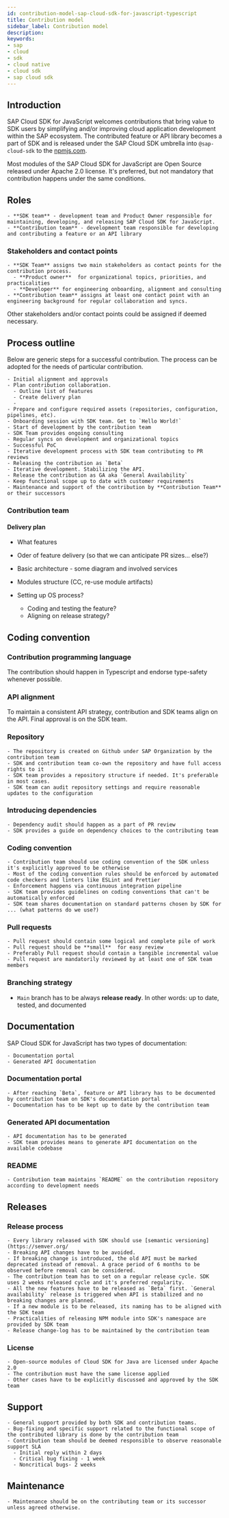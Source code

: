 ```yaml
---
id: contribution-model-sap-cloud-sdk-for-javascript-typescript
title: Contribution model
sidebar_label: Contribution model
description:
keywords:
- sap
- cloud
- sdk
- cloud native
- cloud sdk
- sap cloud sdk
---
```


## Introduction

SAP Cloud SDK for JavaScript welcomes contributions that bring value to SDK users by simplifying and/or improving cloud application development within the SAP ecosystem. The contributed feature or API library becomes a part of SDK and is released under the SAP Cloud SDK umbrella into `@sap-cloud-sdk` to the [npmjs.com](https://www.npmjs.com/).

Most modules of the SAP Cloud SDK for JavaScript are Open Source released under Apache 2.0 license. It's preferred, but not mandatory that contribution happens under the same conditions.

## Roles

    - **SDK team** - development team and Product Owner responsible for maintaining, developing, and releasing SAP Cloud SDK for JavaScript.
    - **Contribution team** - development team responsible for developing and contributing a feature or an API library

### Stakeholders and contact points

    - **SDK Team** assigns two main stakeholders as contact points for the contribution process.
      - **Product owner**  for organizational topics, priorities, and practicalities
      - **Developer** for engineering onboarding, alignment and consulting
    - **Contribution team** assigns at least one contact point with an engineering background for regular collaboration and syncs.

Other stakeholders and/or contact points could be assigned if deemed necessary.

## Process outline

Below are generic steps for a successful contribution. The process can be adopted for the needs of particular contribution.

    - Initial alignment and approvals
    - Plan contribution collaboration.
      - Outline list of features
      - Create delivery plan
      -
    - Prepare and configure required assets (repositories, configuration, pipelines, etc).
    - Onboarding session with SDK team. Get to `Hello World!`
    - Start of development by the contribution team
    - SDK Team provides ongoing consulting
    - Regular syncs on development and organizational topics
    - Successful PoC
    - Iterative development process with SDK team contributing to PR reviews
    - Releasing the contribution as `Beta`
    - Iterative development. Stabilizing the API.
    - Release the contribution as GA aka `General Availability`
    - Keep functional scope up to date with customer requirements
    - Maintenance and support of the contribution by **Contribution Team** or their successors


### Contribution team

#### Delivery plan
  - What features
  - Oder of feature delivery (so that we can anticipate PR sizes... else?)
  - Basic architecture - some diagram and involved services
  - Modules structure (CC, re-use module artifacts)


- Setting up OS process?
  - Coding and testing the feature?
  - Aligning on release strategy?

## Coding convention

### Contribution programming language

The contribution should happen in Typescript and endorse type-safety whenever possible.

### API alignment

To maintain a consistent API strategy, contribution and SDK teams align on the API. Final approval is on the SDK team.

### Repository

    - The repository is created on Github under SAP Organization by the contribution team
    - SDK and contribution team co-own the repository and have full access rights to it
    - SDK team provides a repository structure if needed. It's preferable in most cases.
    - SDK team can audit repository settings and require reasonable updates to the configuration

### Introducing dependencies

    - Dependency audit should happen as a part of PR review
    - SDK provides a guide on dependency choices to the contributing team

### Coding convention

    - Contribution team should use coding convention of the SDK unless it's explicitly approved to be otherwise
    - Most of the coding convention rules should be enforced by automated code checkers and linters like ESLint and Prettier
    - Enforcement happens via continuous integration pipeline
    - SDK team provides guidelines on coding conventions that can't be automatically enforced
    - SDK team shares documentation on standard patterns chosen by SDK for ... (what patterns do we use?)

### Pull requests

    - Pull request should contain some logical and complete pile of work
    - Pull request should be **small**  for easy review
    - Preferably Pull request should contain a tangible incremental value
    - Pull request are mandatorily reviewed by at least one of SDK team members

### Branching strategy

  - `Main` branch has to be always **release ready**. In other words: up to date, tested, and documented

## Documentation

SAP Cloud SDK for JavaScript has two types of documentation:

    - Documentation portal
    - Generated API documentation

### Documentation portal

    - After reaching `Beta`, feature or API library has to be documented by contribution team on SDK's documentation portal
    - Documentation has to be kept up to date by the contribution team

### Generated API documentation

    - API documentation has to be generated
    - SDK team provides means to generate API documentation on the available codebase

### README

    - Contribution team maintains `README` on the contribution repository according to development needs

## Releases

### Release process

    - Every library released with SDK should use [semantic versioning](https://semver.org/
    - Breaking API changes have to be avoided.
    - If breaking change is introduced, the old API must be marked deprecated instead of removal. A grace period of 6 months to be observed before removal can be considered.
    - The contribution team has to set on a regular release cycle. SDK uses 2 weeks released cycle and it's preferred regularity.
    - All the new features have to be released as `Beta` first. `General availability` release is triggered when API is stabilized and no breaking changes are planned.
    - If a new module is to be released, its naming has to be aligned with the SDK team
    - Practicalities of releasing NPM module into SDK's namespace are provided by SDK team
    - Release change-log has to be maintained by the contribution team


### License

    - Open-source modules of Cloud SDK for Java are licensed under Apache 2.0
    - The contribution must have the same license applied
    - Other cases have to be explicitly discussed and approved by the SDK team


## Support

    - General support provided by both SDK and contribution teams.
    - Bug-fixing and specific support related to the functional scope of the contributed library is done by the contribution team
    - Contribution team should be deemed responsible to observe reasonable support SLA
      - Initial reply within 2 days
      - Critical bug fixing - 1 week
      - Noncritical bugs- 2 weeks

## Maintenance

    - Maintenance should be on the contributing team or its successor unless agreed otherwise.
